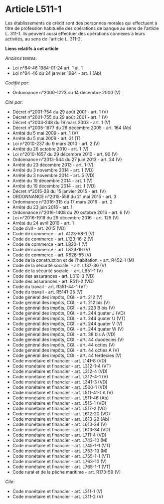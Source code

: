 # Article L511-1

Les établissements de crédit sont des personnes morales qui effectuent à titre de profession habituelle des opérations de
banque au sens de l'article L. 311-1. Ils peuvent aussi effectuer des opérations connexes à leurs activités, au sens de
l'article L. 311-2.

**Liens relatifs à cet article**

_Anciens textes_:

  - Loi n°84-46 1984-01-24 art. 1 al. 1
  - Loi n°84-46 du 24 janvier 1984 - art. 1 (Ab)

_Codifié par_:

  - Ordonnance n°2000-1223 du 14 décembre 2000 (V)

_Cité par_:

  - Décret n°2001-754 du 29 août 2001 - art. 1 (V)
  - Décret n°2001-755 du 29 août 2001 - art. 1 (V)
  - Décret n°2003-248 du 18 mars 2003 - art. 1 (V)
  - Décret n°2005-1677 du 28 décembre 2005 - art. 164 (Ab)
  - Arrêté du 5 mai 2009 - art. 1 (V)
  - Arrêté du 5 mai 2009 - art. 31 (T)
  - Loi n°2010-237 du 9 mars 2010 - art. 2 (V)
  - Arrêté du 26 octobre 2010 - art. 1 (V)
  - Loi n°2010-1657 du 29 décembre 2010 - art. 90 (V)
  - Ordonnance n°2013-544 du 27 juin 2013 - art. 34 (V)
  - Arrêté du 23 décembre 2013 - art. 1 (V)
  - Arrêté du 3 novembre 2014 - art. 1 (VD)
  - Arrêté du 3 novembre 2014 - art. 5 (VD)
  - Arrêté du 19 décembre 2014 - art. 1 (V)
  - Arrêté du 19 décembre 2014 - art. 1 (VD)
  - Décret n°2015-28 du 15 janvier 2015 - art. (V)
  - ORDONNANCE n°2015-558 du 21 mai 2015 - art. 3
  - Ordonnance n°2016-315 du 17 mars 2016 - art. 2
  - Arrêté du 23 juin 2016 - art. 1
  - Ordonnance n°2016-1408 du 20 octobre 2016 - art. 6 (V)
  - Loi n°2016-1918 du 29 décembre 2016 - art. 129 (V)
  - Arrêté du 24 avril 2019 - art. 1
  - Code civil - art. 2015 (VD)
  - Code de commerce - art. A123-68-1 (V)
  - Code de commerce - art. L123-16-2 (V)
  - Code de commerce - art. L820-1 (V)
  - Code de commerce - art. L823-19 (V)
  - Code de commerce - art. R626-55 (V)
  - Code de la construction et de l'habitation. - art. R452-1 (M)
  - Code de la sécurité sociale. - art. L137-30 (V)
  - Code de la sécurité sociale. - art. L651-1 (V)
  - Code des assurances - art. L310-3 (VD)
  - Code des assurances - art. R511-2 (VD)
  - Code du travail - art. R351-44-1 (VT)
  - Code du travail - art. R5141-25 (V)
  - Code général des impôts, CGI. - art. 212 (V)
  - Code général des impôts, CGI. - art. 212 bis (V)
  - Code général des impôts, CGI. - art. 223 B bis (V)
  - Code général des impôts, CGI. - art. 244 quater J (VD)
  - Code général des impôts, CGI. - art. 244 quater U (VT)
  - Code général des impôts, CGI. - art. 244 quater V (V)
  - Code général des impôts, CGI. - art. 244 quater W (V)
  - Code général des impôts, CGI. - art. 38 bis A (VD)
  - Code général des impôts, CGI. - art. 44 duodecies (V)
  - Code général des impôts, CGI. - art. 44 octies (V)
  - Code général des impôts, CGI. - art. 44 octies A (V)
  - Code général des impôts, CGI. - art. 44 terdecies (V)
  - Code monétaire et financier - art. L141-8 (VD)
  - Code monétaire et financier - art. L312-1-4 (VT)
  - Code monétaire et financier - art. L312-4 (VD)
  - Code monétaire et financier - art. L312-4-1 (V)
  - Code monétaire et financier - art. L341-3 (VD)
  - Code monétaire et financier - art. L500-1 (VD)
  - Code monétaire et financier - art. L511-41-1 A (V)
  - Code monétaire et financier - art. L511-46 (Ab)
  - Code monétaire et financier - art. L515-1 (VD)
  - Code monétaire et financier - art. L517-2 (VD)
  - Code monétaire et financier - art. L612-20 (VD)
  - Code monétaire et financier - art. L613-22 (Ab)
  - Code monétaire et financier - art. L613-24 (V)
  - Code monétaire et financier - art. L613-34 (VD)
  - Code monétaire et financier - art. L711-4 (VD)
  - Code monétaire et financier - art. L743-10 (M)
  - Code monétaire et financier - art. L745-1-1 (VT)
  - Code monétaire et financier - art. L753-10 (M)
  - Code monétaire et financier - art. L755-1-1 (VT)
  - Code monétaire et financier - art. L763-10 (V)
  - Code monétaire et financier - art. L765-1-1 (VT)
  - Code rural et de la pêche maritime - art. R173-59 (V)

_Cite_:

  - Code monétaire et financier - art. L311-1 (V)
  - Code monétaire et financier - art. L311-2 (V)
